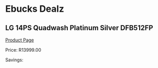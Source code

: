 
# Ebucks Dealz
## LG 14PS Quadwash Platinum Silver DFB512FP
[Product Page](https://www.ebucks.com/web/shop/productSelected.do?prodId=849583176&catId=704983786)

Price: R13999.00

Savings: 


	